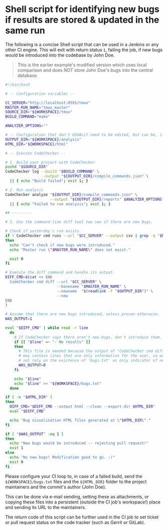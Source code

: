 # Shell script for identifying new bugs if results are stored & updated in the same run

The following is a concise Shell script that can be used in a Jenkins or any
other CI engine. This will exit with return status `1`, failing the job, if
new bugs would be introduced into the codebase by John Doe.

> This is the earlier example's modified version which uses local comparison
> and does *NOT* store John Doe's bugs into the central database.

~~~bash
#!/bin/bash

# -- Configuration variables --

CC_SERVER="http://localhost:8555/tmux"
MASTER_RUN_NAME="tmux_master"
SOURCE_DIR="${WORKSPACE}/tmux"
BUILD_COMMAND="make"

ANALYZER_OPTIONS=""

# -- Configuration that don't USUALLY need to be edited, but can be, if required --
OUTPUT_DIR="${WORKSPACE}/analysis"
HTML_DIR="${WORKSPACE}/html"

# -- Execute CodeChecker --

# 1. Build your project with CodeChecker
pushd "$SOURCE_DIR"
CodeChecker log --build "$BUILD_COMMAND" \
                --output "${OUTPUT_DIR}/compile_commands.json" \
  || { echo "Build failed"; exit 1; }

# 2. Run analysis
CodeChecker analyze "${OUTPUT_DIR}/compile_commands.json" \
                    --output "${OUTPUT_DIR}/reports" $ANALYZER_OPTIONS \
  || { echo "Failed to run analysis"; exit 1; }

## ---------

# 3. Use the command-line diff tool too see if there are new bugs.

# Check if yesterday's run exists.
if ! CodeChecker cmd runs --url "$CC_SERVER" --output csv | grep -q "$MASTER_RUN_NAME"
then
  echo "Can't check if new bugs were introduced."
  echo "Master run \"$MASTER_RUN_NAME\" does not exist."

  exit 0
fi

# Execute the diff command and handle its output.
DIFF_CMD=$(cat << END
  CodeChecker cmd diff --url "$CC_SERVER" \
                       --basename "$MASTER_RUN_NAME" \
                       --newname  "$(readlink -f "$OUTPUT_DIR")" \
                       --new
END
)

# Assume that there are new bugs introduced, unless proven otherwise.
WAS_OUTPUT=1

eval "$DIFF_CMD" | while read -r line
  do
    # If CodeChecker says there aren't new bugs, don't introduce them.
    if [[ "$line" =~ "- No results" ]]
    then
      # This file is needed because the output of "CodeChecker cmd diff"
      # may contain lines that are only information for the user, so we can
      # not rely on the existence of 'bugs.txt' as only indicator of new bugs.
      WAS_OUTPUT=0
    fi

    echo "$line"
    echo "$line" >> "${WORKSPACE}/bugs.txt"
  done

if [ -n "$HTML_DIR" ]
then
  DIFF_CMD="$DIFF_CMD --output html --clean --export-dir $HTML_DIR"
  eval "$DIFF_CMD"

  echo "Bug visualisation HTML files generated at \"$HTML_DIR\"."
fi

if [ "$WAS_OUTPUT" -eq 1 ]
then
  echo "New bugs would be introduced -- rejecting pull request!"
  exit 1
else
  echo "No new bugs! Modification good to go. :)"
  exit 0
fi
~~~

Please configure your CI loop to, in case of a failed build, send the
`${WORKSPACE}/bugs.txt` files and the `${HTML_DIR}` folder to the project
maintainers and the commit's author (John Doe).

This can be done via e-mail sending, setting these as attachments, or copying
these files into a persistent (outside the CI job's workspace!) place and
sending its URL to the maintainers.

The return code of this script can be further used in the CI job to set ticket
or pull request status on the code tracker (such as Gerrit or GitLab).
